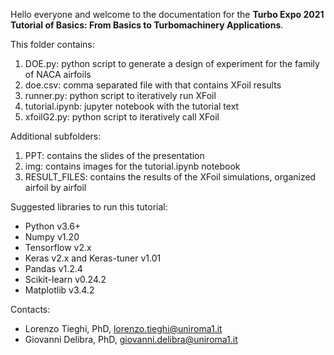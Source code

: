 Hello everyone and welcome to the documentation for the <b> Turbo Expo 2021 Tutorial of Basics: From Basics to Turbomachinery Applications</b>.

This folder contains:
1) DOE.py:   python script to generate a design of experiment for the family of NACA airfoils
2) doe.csv:  comma separated file with that contains XFoil results
3) runner.py:  python script to iteratively run XFoil
4) tutorial.ipynb: jupyter notebook with the tutorial text
5) xfoilG2.py: python script to iteratively call XFoil 

Additional subfolders:
1) PPT:   contains the slides of the presentation
2) img: contains images for the tutorial.ipynb notebook
3) RESULT_FILES: contains the results of the XFoil simulations, organized airfoil by airfoil

Suggested libraries to run this tutorial:
- Python v3.6+
- Numpy v1.20
- Tensorflow v2.x
- Keras v2.x and Keras-tuner v1.01
- Pandas v1.2.4
- Scikit-learn v0.24.2
- Matplotlib v3.4.2

Contacts: <br>
- Lorenzo Tieghi, PhD, lorenzo.tieghi@uniroma1.it <br>
- Giovanni Delibra, PhD, giovanni.delibra@uniroma1.it

